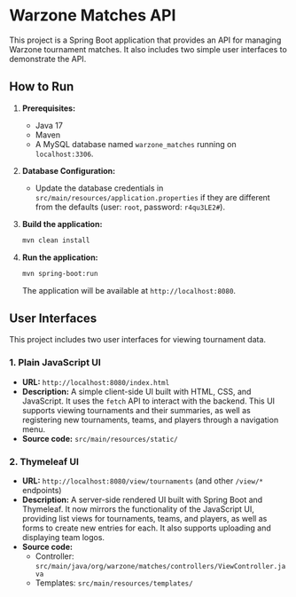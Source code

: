 # Warzone Matches API

This project is a Spring Boot application that provides an API for managing Warzone tournament matches. It also includes two simple user interfaces to demonstrate the API.

## How to Run

1.  **Prerequisites:**
    *   Java 17
    *   Maven
    *   A MySQL database named `warzone_matches` running on `localhost:3306`.

2.  **Database Configuration:**
    *   Update the database credentials in `src/main/resources/application.properties` if they are different from the defaults (user: `root`, password: `r4qu3LE2#`).

3.  **Build the application:**
    ```bash
    mvn clean install
    ```

4.  **Run the application:**
    ```bash
    mvn spring-boot:run
    ```
    The application will be available at `http://localhost:8080`.

## User Interfaces

This project includes two user interfaces for viewing tournament data.

### 1. Plain JavaScript UI

*   **URL:** `http://localhost:8080/index.html`
*   **Description:** A simple client-side UI built with HTML, CSS, and JavaScript. It uses the `fetch` API to interact with the backend. This UI supports viewing tournaments and their summaries, as well as registering new tournaments, teams, and players through a navigation menu.
*   **Source code:** `src/main/resources/static/`

### 2. Thymeleaf UI

*   **URL:** `http://localhost:8080/view/tournaments` (and other `/view/*` endpoints)
*   **Description:** A server-side rendered UI built with Spring Boot and Thymeleaf. It now mirrors the functionality of the JavaScript UI, providing list views for tournaments, teams, and players, as well as forms to create new entries for each. It also supports uploading and displaying team logos.
*   **Source code:**
    *   Controller: `src/main/java/org/warzone/matches/controllers/ViewController.java`
    *   Templates: `src/main/resources/templates/`
